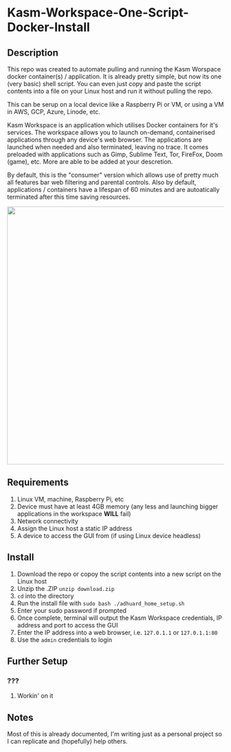 # Kasm-Workspace-One-Script-Docker-Install
## Description
This repo was created to automate pulling and running the Kasm Worspace docker container(s) / application. It is already pretty simple, but now its one (very basic) shell script. You can even just copy and paste the script contents into a file on your Linux host and run it without pulling the repo.

This can be serup on a local device like a Raspberry Pi or VM, or using a VM in AWS, GCP, Azure, Linode, etc.

Kasm Workspace is an application which utilises Docker containers for it's services. The workspace allows you to launch on-demand, containerised applications through any device's web browser. The applications are launched when needed and also terminated, leaving no trace. 
It comes preloaded with applications such as Gimp, Sublime Text, Tor, FireFox, Doom (game), etc. More are able to be added at your descretion.

By default, this is the "consumer" version which allows use of pretty much all features bar web filtering and parental controls. 
Also by default, applications / containers have a lifespan of 60 minutes and are autoatically terminated after this time saving resources.

<img src="" alt="" width="600"/>

## Requirements
1. Linux VM, machine, Raspberry Pi, etc
2. Device must have at least 4GB memory (any less and launching bigger applications in the workspace **WILL** fail)
3. Network connectivity
4. Assign the Linux host a static IP address
5. A device to access the GUI from (if using Linux device headless)
## Install
1. Download the repo or copoy the script contents into a new script on the Linux host
2. Unzip the .ZIP `unzip download.zip`
3. `cd` into the directory
4. Run the install file with `sudo bash ./adhuard_home_setup.sh`
5. Enter your sudo password if prompted
6. Once complete, terminal will output the Kasm Workspace credentials, IP address and port to access the GUI
7. Enter the IP address into a web browser, i.e. `127.0.1.1` or `127.0.1.1:80`
8. Use the `admin` credentials to login
## Further Setup
### ???
1. Workin' on it
## Notes
Most of this is already documented, I'm writing just as a personal project so I can replicate and (hopefully) help others.
